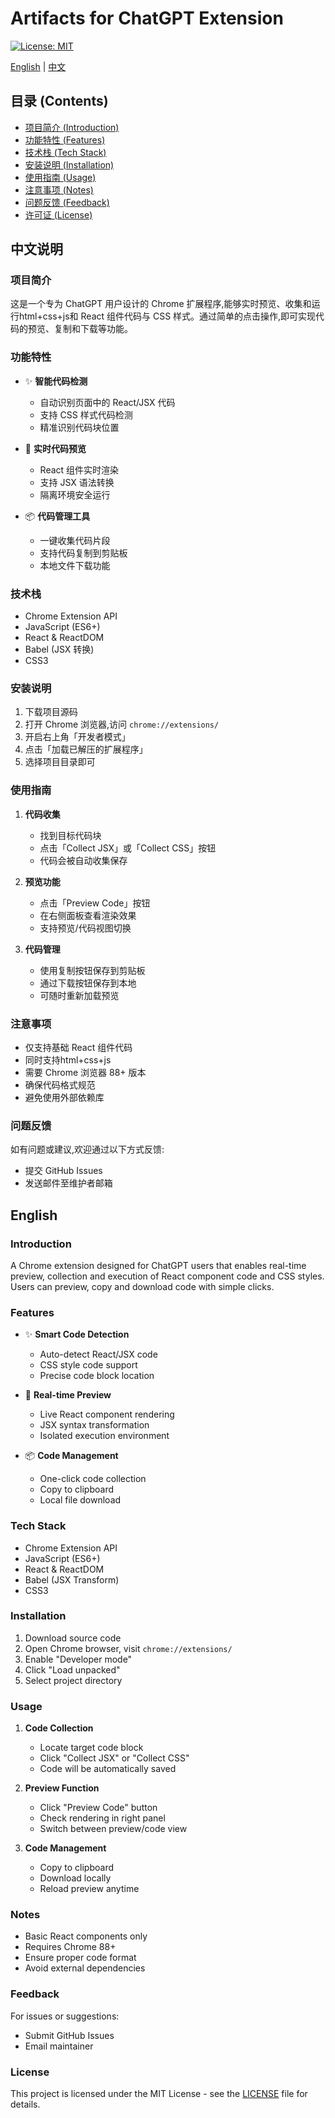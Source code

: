 # Artifacts for ChatGPT Extension

[![License: MIT](https://img.shields.io/badge/License-MIT-yellow.svg)](https://opensource.org/licenses/MIT)

[English](#english) | [中文](#chinese)

## 目录 (Contents)

- [项目简介 (Introduction)](#项目简介-introduction)
- [功能特性 (Features)](#功能特性-features)
- [技术栈 (Tech Stack)](#技术栈-tech-stack) 
- [安装说明 (Installation)](#安装说明-installation)
- [使用指南 (Usage)](#使用指南-usage)
- [注意事项 (Notes)](#注意事项-notes)
- [问题反馈 (Feedback)](#问题反馈-feedback)
- [许可证 (License)](#许可证-license)

<h2 id="chinese">中文说明</h2>

### 项目简介

这是一个专为 ChatGPT 用户设计的 Chrome 扩展程序,能够实时预览、收集和运行html+css+js和 React 组件代码与 CSS 样式。通过简单的点击操作,即可实现代码的预览、复制和下载等功能。

### 功能特性

- ✨ **智能代码检测**
  - 自动识别页面中的 React/JSX 代码
  - 支持 CSS 样式代码检测
  - 精准识别代码块位置

- 🔄 **实时代码预览**
  - React 组件实时渲染
  - 支持 JSX 语法转换
  - 隔离环境安全运行

- 📦 **代码管理工具**
  - 一键收集代码片段
  - 支持代码复制到剪贴板
  - 本地文件下载功能

### 技术栈

- Chrome Extension API
- JavaScript (ES6+)
- React & ReactDOM
- Babel (JSX 转换)
- CSS3

### 安装说明

1. 下载项目源码
2. 打开 Chrome 浏览器,访问 `chrome://extensions/`
3. 开启右上角「开发者模式」
4. 点击「加载已解压的扩展程序」
5. 选择项目目录即可

### 使用指南

1. **代码收集**
   - 找到目标代码块
   - 点击「Collect JSX」或「Collect CSS」按钮
   - 代码会被自动收集保存

2. **预览功能**
   - 点击「Preview Code」按钮
   - 在右侧面板查看渲染效果
   - 支持预览/代码视图切换

3. **代码管理**
   - 使用复制按钮保存到剪贴板
   - 通过下载按钮保存到本地
   - 可随时重新加载预览

### 注意事项

- 仅支持基础 React 组件代码
- 同时支持html+css+js
- 需要 Chrome 浏览器 88+ 版本
- 确保代码格式规范
- 避免使用外部依赖库

### 问题反馈

如有问题或建议,欢迎通过以下方式反馈:
- 提交 GitHub Issues
- 发送邮件至维护者邮箱

<h2 id="english">English</h2>

### Introduction

A Chrome extension designed for ChatGPT users that enables real-time preview, collection and execution of React component code and CSS styles. Users can preview, copy and download code with simple clicks.

### Features

- ✨ **Smart Code Detection**
  - Auto-detect React/JSX code
  - CSS style code support
  - Precise code block location

- 🔄 **Real-time Preview**
  - Live React component rendering
  - JSX syntax transformation
  - Isolated execution environment

- 📦 **Code Management**
  - One-click code collection
  - Copy to clipboard
  - Local file download

### Tech Stack

- Chrome Extension API
- JavaScript (ES6+)
- React & ReactDOM
- Babel (JSX Transform)
- CSS3

### Installation

1. Download source code
2. Open Chrome browser, visit `chrome://extensions/`
3. Enable "Developer mode"
4. Click "Load unpacked"
5. Select project directory

### Usage

1. **Code Collection**
   - Locate target code block
   - Click "Collect JSX" or "Collect CSS"
   - Code will be automatically saved

2. **Preview Function**
   - Click "Preview Code" button
   - Check rendering in right panel
   - Switch between preview/code view

3. **Code Management**
   - Copy to clipboard
   - Download locally
   - Reload preview anytime

### Notes

- Basic React components only
- Requires Chrome 88+
- Ensure proper code format
- Avoid external dependencies

### Feedback

For issues or suggestions:
- Submit GitHub Issues
- Email maintainer

### License

This project is licensed under the MIT License - see the [LICENSE](LICENSE) file for details.